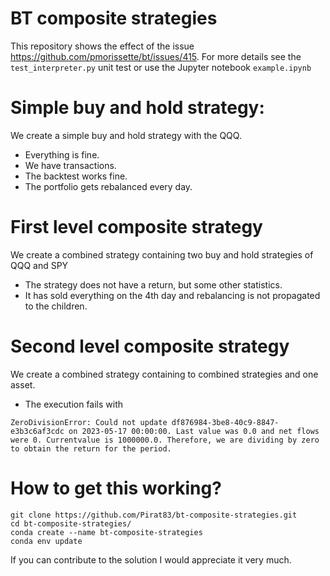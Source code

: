 # BT composite strategies

This repository shows the effect of the issue https://github.com/pmorissette/bt/issues/415. 
For more details see the `test_interpreter.py` unit test or use the Jupyter notebook `example.ipynb`


# Simple buy and hold strategy:

We create a simple buy and hold strategy with the QQQ. 
* Everything is fine. 
* We have transactions. 
* The backtest works fine. 
* The portfolio gets rebalanced every day. 

# First level composite strategy
We create a combined strategy containing two buy and hold strategies of QQQ and SPY
* The strategy does not have a return, but some other statistics. 
* It has sold everything on the 4th day and rebalancing is not propagated to the children. 

# Second level composite strategy
We create a combined strategy containing to combined strategies and one asset. 
* The execution fails with 
```shell
ZeroDivisionError: Could not update df876984-3be8-40c9-8847-e3b3c6af3cdc on 2023-05-17 00:00:00. Last value was 0.0 and net flows were 0. Currentvalue is 1000000.0. Therefore, we are dividing by zero to obtain the return for the period.
```

# How to get this working?

```shell
git clone https://github.com/Pirat83/bt-composite-strategies.git
cd bt-composite-strategies/
conda create --name bt-composite-strategies
conda env update
```

If you can contribute to the solution I would appreciate it very much.  
